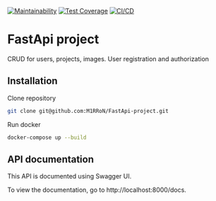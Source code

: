 [![Maintainability](https://api.codeclimate.com/v1/badges/cfc3b158e496d4cd1434/maintainability)](https://codeclimate.com/github/M1RRoN/FastApi-project/maintainability)
[![Test Coverage](https://api.codeclimate.com/v1/badges/cfc3b158e496d4cd1434/test_coverage)](https://codeclimate.com/github/M1RRoN/FastApi-project/test_coverage)
[![CI/CD](https://github.com/M1RRoN/FastApi-project/workflows/CI-CD/badge.svg)](https://github.com/M1RRoN/FastApi-project/actions)
# FastApi project

CRUD for users, projects, images. User registration and authorization 

## Installation

Clone repository
```bash
git clone git@github.com:M1RRoN/FastApi-project.git
```
Run docker
```bash
docker-compose up --build
```
## API documentation
This API is documented using Swagger UI.

To view the documentation, go to http://localhost:8000/docs.
